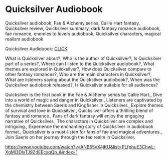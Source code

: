 # Quicksilver Audiobook
Quicksilver audiobook, Fae & Alchemy series, Callie Hart fantasy, Quicksilver review, Quicksilver summary, dark fantasy romance audiobook, fae romance, enemies to lovers audiobook, Quicksilver characters, magical realism audiobook

Quicksilver Audiobook: [CLICK](https://www.youtube.com/watch?v=ANB55vX4jKU&list=PLfphuE3ChwL-XgMl3DIxTJ9ZdEEcsqQp_&index=1)

What is Quicksilver about?, Who is the author of Quicksilver?, Is Quicksilver part of a series?, Where can I listen to the Quicksilver audiobook?, What themes are explored in Quicksilver?, How does Quicksilver compare to other fantasy romances?, Who are the main characters in Quicksilver?, What are listeners saying about the Quicksilver audiobook?, When was the Quicksilver audiobook released?, Is Quicksilver suitable for all audiences?


Quicksilver is the first book in the Fae & Alchemy series by Callie Hart., Dive into a world of magic and danger in Quicksilver., Listeners are captivated by the chemistry between Saeris and Kingfisher in Quicksilver., Explore themes of survival and love in Quicksilver., Quicksilver offers a thrilling blend of fantasy and romance., Fans of dark fantasy will enjoy the engaging narrative of Quicksilver., The characters in Quicksilver are complex and intriguing., Experience the enchanting story of Quicksilver in audiobook format., Quicksilver is a must-listen for fans of fae and magical adventures., Join Saeris on her journey through the fae realm in Quicksilver.



https://www.youtube.com/watch?v=ANB55vX4jKU&list=PLfphuE3ChwL-XgMl3DIxTJ9ZdEEcsqQp_&index=1
